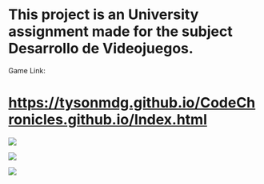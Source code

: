 
# This project is an University assignment made for the subject Desarrollo de Videojuegos.

Game Link:
# https://tysonmdg.github.io/CodeChronicles.github.io/Index.html



![](https://github.com/tysonmdg/CodeChronicles.github.io/blob/main/assets/readMe/DESPEGUE.gif)

![](https://github.com/tysonmdg/CodeChronicles.github.io/blob/main/assets/readMe/MOVIMIENTO.gif)

![](https://github.com/tysonmdg/CodeChronicles.github.io/blob/main/assets/readMe/HORIZONTAL.gif)

